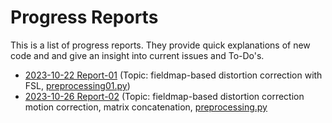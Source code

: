 # Progress Reports #

This is a list of progress reports. They provide quick explanations of new code and and give an insight into current issues and To-Do's.

- [2023-10-22 Report-01](https://jkrieg.com/temp/2023-10-22_fMRI_progress_report.mp4) (Topic: fieldmap-based distortion correction with FSL, [preprocessing01.py](https://github.com/j-krieg/layerfmri/tree/main/01_distortion_correction))
- [2023-10-26 Report-02](https://jkrieg.com/temp/2023-10-26_fMRI_progress_report.mp4) (Topic: fieldmap-based distortion correction motion correction, matrix concatenation, [preprocessing.py]([https://github.com/j-krieg/layerfmri/tree/main/01_distortion_correction](https://github.com/j-krieg/layerfmri/tree/main/02_distortion_correction_and_motion_correction]))
